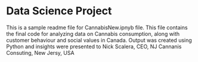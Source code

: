 # Data Science Project

This is a sample readme file for CannabisNew.ipnyb file. 
This file contains the final code for analyzing data on Cannabis consumption, 
along with customer behaviour and social values in Canada.
Output was created using Python and insights were presented to Nick Scalera, CEO, NJ Cannanis Consuting, New Jersy, USA
